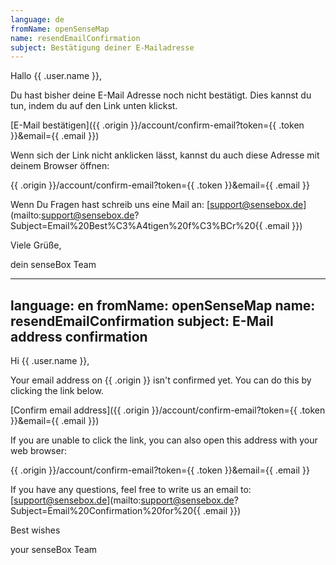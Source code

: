 ```yaml
---
language: de
fromName: openSenseMap
name: resendEmailConfirmation
subject: Bestätigung deiner E-Mailadresse
---
```


Hallo {{ .user.name }},

Du hast bisher deine E-Mail Adresse noch nicht bestätigt. Dies kannst du tun, indem du auf den Link unten klickst.

[E-Mail bestätigen]({{ .origin }}/account/confirm-email?token={{ .token }}&email={{ .email }})

Wenn sich der Link nicht anklicken lässt, kannst du auch diese Adresse mit deinem Browser öffnen:

{{ .origin }}/account/confirm-email?token={{ .token }}&email={{ .email }}

Wenn Du Fragen hast schreib uns eine Mail an: [support@sensebox.de](mailto:support@sensebox.de?Subject=Email%20Best%C3%A4tigen%20f%C3%BCr%20{{ .email }})

Viele Grüße,

dein senseBox Team

---
language: en
fromName: openSenseMap
name: resendEmailConfirmation
subject: E-Mail address confirmation
---

Hi {{ .user.name }},

Your email address on {{ .origin }} isn't confirmed yet. You can do this by clicking the link below.

[Confirm email address]({{ .origin }}/account/confirm-email?token={{ .token }}&email={{ .email }})

If you are unable to click the link, you can also open this address with your web browser:

{{ .origin }}/account/confirm-email?token={{ .token }}&email={{ .email }}

If you have any questions, feel free to write us an email to: [support@sensebox.de](mailto:support@sensebox.de?Subject=Email%20Confirmation%20for%20{{ .email }})

Best wishes

your senseBox Team

